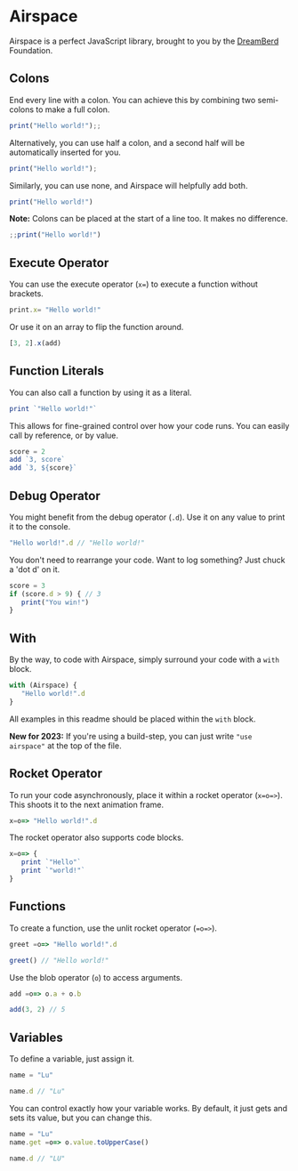 # Airspace

Airspace is a perfect JavaScript library, brought to you by the [DreamBerd](https://github.com/TodePond/DreamBerd) Foundation.

## Colons

End every line with a colon. You can achieve this by combining two semi-colons to make a full colon.

```js
print("Hello world!");;
```

Alternatively, you can use half a colon, and a second half will be automatically inserted for you.

```js
print("Hello world!");
```

Similarly, you can use none, and Airspace will helpfully add both.

```js
print("Hello world!")
```

**Note:** Colons can be placed at the start of a line too. It makes no difference.

```js
;;print("Hello world!")
```

## Execute Operator

You can use the execute operator (`x=`) to execute a function without brackets.

```js
print.x= "Hello world!"
```

Or use it on an array to flip the function around.

```js
[3, 2].x(add)
```

## Function Literals

You can also call a function by using it as a literal.

```js
print `"Hello world!"`
```

This allows for fine-grained control over how your code runs. You can easily call by reference, or by value.

```js
score = 2
add `3, score`
add `3, ${score}`
```

## Debug Operator

You might benefit from the debug operator (`.d`). Use it on any value to print it to the console.

```js
"Hello world!".d // "Hello world!"
```

You don't need to rearrange your code. Want to log something? Just chuck a 'dot d' on it.

```js
score = 3
if (score.d > 9) { // 3
   print("You win!")
} 
```

## With

By the way, to code with Airspace, simply surround your code with a `with` block.

```js
with (Airspace) {
   "Hello world!".d
}
```

All examples in this readme should be placed within the `with` block.

**New for 2023:** If you're using a build-step, you can just write `"use airspace"` at the top of the file.

## Rocket Operator

To run your code asynchronously, place it within a rocket operator (`x=o=>`). This shoots it to the next animation frame.

```js
x=o=> "Hello world!".d
```

The rocket operator also supports code blocks.

```js
x=o=> {
   print `"Hello"`
   print `"world!"`
}
```

## Functions

To create a function, use the unlit rocket operator (`=o=>`).

```js
greet =o=> "Hello world!".d

greet() // "Hello world!"
```

Use the blob operator (`o`) to access arguments.

```js
add =o=> o.a + o.b

add(3, 2) // 5
```

## Variables

To define a variable, just assign it.

```js
name = "Lu"

name.d // "Lu"
```

You can control exactly how your variable works. By default, it just gets and sets its value, but you can change this.

```js
name = "Lu"
name.get =o=> o.value.toUpperCase()

name.d // "LU"
```

